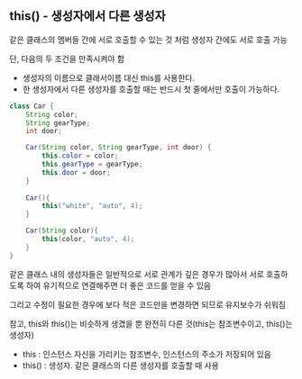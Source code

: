 ## this() - 생성자에서 다른 생성자 

같은 클래스의 멤버들 간에 서로 호출할 수 있는 것 처럼 생성자 간에도 서로 호출 가능

단, 다음의 두 조건을 만족시켜야 함

- 생성자의 이름으로 클래서이름 대신 this를 사용한다.
- 한 생성자에서 다른 생성자를 호출할 때는 반드시 첫 줄에서만 호출이 가능하다.

```java
class Car {
    String color;
    String gearType;
    int door;

    Car(String color, String gearType, int door) {
        this.color = color;
        this.gearType = gearType;
        this.door = door;
    }
    
    Car(){
        this("white", "auto", 4);
    }

    Car(String color){
        this(color, "auto", 4);
    }
}
```

같은 클래스 내의 생성자들은 일반적으로 서로 관계가 깊은 경우가 많아서 서로 호출하도록 하여 유기적으로 연결해주면 더 좋은 코드를 얻을 수 있음

그리고 수정이 필요한 경우에 보다 적은 코드만을 변경하면 되므로 유지보수가 쉬워짐

참고, this와 this()는 비슷하게 생겼을 뿐 완전히 다른 것(this는 참조변수이고, this()는 생성자)

- this : 인스턴스 자신을 가리키는 참조변수, 인스턴스의 주소가 저장되어 있음
- this() : 생성자. 같은 클래스의 다른 생성자를 호출할 때 사용